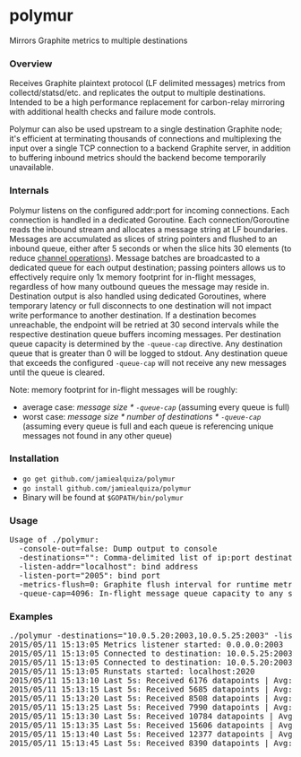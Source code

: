 # polymur

Mirrors Graphite metrics to multiple destinations

### Overview

Receives Graphite plaintext protocol (LF delimited messages) metrics from collectd/statsd/etc. and replicates the output to multiple destinations. Intended to be a high performance replacement for carbon-relay mirroring with additional health checks and failure mode controls. 

Polymur can also be used upstream to a single destination Graphite node; it's efficient at terminating thousands of connections and multiplexing the input over a single TCP connection to a backend Graphite server, in addition to buffering inbound metrics should the backend become temporarily unavailable.

### Internals

Polymur listens on the configured addr:port for incoming connections. Each connection is handled in a dedicated Goroutine. Each connection/Goroutine reads the inbound stream and allocates a message string at LF boundaries. Messages are accumulated as slices of string pointers and flushed to an inbound queue, either after 5 seconds or when the slice hits 30 elements (to reduce [channel operations](https://grey-boundary.io/concurrent-communication-performance-in-go/)). Message batches are broadcasted to a dedicated queue for each output destination; passing pointers allows us to effectively require only 1x memory footprint for in-flight messages, regardless of how many outbound queues the message may reside in. Destination output is also handled using dedicated Goroutines, where temporary latency or full disconnects to one destination will not impact write performance to another destination. If a destination becomes unreachable, the endpoint will be retried at 30 second intervals while the respective destination queue buffers incoming messages. Per destination queue capacity is determined by the `-queue-cap` directive. Any destination queue that is greater than 0 will be logged to stdout. Any destination queue that exceeds the configured `-queue-cap` will not receive any new messages until the queue is cleared.

Note: memory footprint for in-flight messages will be roughly: 
- average case: *message size * `-queue-cap`* (assuming every queue is full)
- worst case: *message size * number of destinations * `-queue-cap`* (assuming every queue is full and each queue is referencing unique messages not found in any other queue)

### Installation

- `go get github.com/jamiealquiza/polymur`
- `go install github.com/jamiealquiza/polymur`
- Binary will be found at `$GOPATH/bin/polymur`

### Usage

<pre>
Usage of ./polymur:
  -console-out=false: Dump output to console
  -destinations="": Comma-delimited list of ip:port destinations
  -listen-addr="localhost": bind address
  -listen-port="2005": bind port
  -metrics-flush=0: Graphite flush interval for runtime metrics (0 is disabled)
  -queue-cap=4096: In-flight message queue capacity to any single destination
</pre>

### Examples

<pre>
./polymur -destinations="10.0.5.20:2003,10.0.5.25:2003" -listen-port="2003" -listen-addr="0.0.0.0" -metrics-flush=30
2015/05/11 15:13:05 Metrics listener started: 0.0.0.0:2003
2015/05/11 15:13:05 Connected to destination: 10.0.5.25:2003
2015/05/11 15:13:05 Connected to destination: 10.0.5.20:2003
2015/05/11 15:13:05 Runstats started: localhost:2020
2015/05/11 15:13:10 Last 5s: Received 6176 datapoints | Avg: 1235.20/sec. | Inbound queue length: 0
2015/05/11 15:13:15 Last 5s: Received 5685 datapoints | Avg: 1137.00/sec. | Inbound queue length: 0
2015/05/11 15:13:20 Last 5s: Received 8508 datapoints | Avg: 1701.60/sec. | Inbound queue length: 0
2015/05/11 15:13:25 Last 5s: Received 7990 datapoints | Avg: 1598.00/sec. | Inbound queue length: 0
2015/05/11 15:13:30 Last 5s: Received 10784 datapoints | Avg: 2156.80/sec. | Inbound queue length: 0
2015/05/11 15:13:35 Last 5s: Received 15606 datapoints | Avg: 3121.20/sec. | Inbound queue length: 0
2015/05/11 15:13:40 Last 5s: Received 12377 datapoints | Avg: 2475.40/sec. | Inbound queue length: 0
2015/05/11 15:13:45 Last 5s: Received 8390 datapoints | Avg: 1678.00/sec. | Inbound queue length: 0
</pre>
